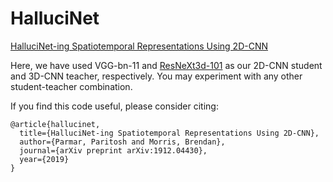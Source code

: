 # HalluciNet

[HalluciNet-ing Spatiotemporal Representations Using 2D-CNN](https://arxiv.org/abs/1912.04430)

Here, we have used VGG-bn-11 and [ResNeXt3d-101](https://github.com/kenshohara/3D-ResNets-PyTorch) as our 2D-CNN student and 3D-CNN teacher, respectively. You may experiment with any other student-teacher combination.

If you find this code useful, please consider citing:
```
@article{hallucinet,
  title={HalluciNet-ing Spatiotemporal Representations Using 2D-CNN},
  author={Parmar, Paritosh and Morris, Brendan},
  journal={arXiv preprint arXiv:1912.04430},
  year={2019}
}
```
